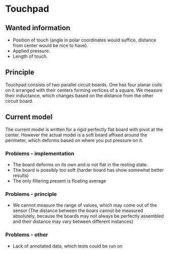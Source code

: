 # Touchpad

## Wanted information
* Position of touch (angle in polar coordinates would suffice, distance from center would be nice to have).
* Applied pressure.
* Length of touch.

## Principle
Touchpad consists of two parallel circuit boards. One has four planar coils on it arranged with their centers forming vertices of a square. We measure their inductance, which changes based on the distance from the other circuit board.

## Current model
The current model is written for a rigid perfectly flat board with pivot at the center. However the actual model is a soft board affixed around the perimeter, which deforms based on where you put pressure on it.

### Problems - implementation
* The board deforms on its own and is not flat in the resting state.
* The board is possibly too soft (harder board has show somewhat better results)
* The only filtering present is floating average

### Problems - principle
* We cannot measure the range of values, which may come out of the sensor (The distance between the boars cannot be measured absolutely, because the boards may not always be perfectly assembled and their distance may vary between different instances)

### Problems - other
* Lack of annotated data, which tests could be run on
